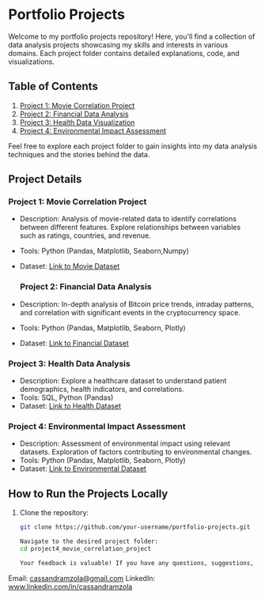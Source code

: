 # Portfolio Projects

Welcome to my portfolio projects repository! Here, you'll find a collection of data analysis projects showcasing my skills and interests in various domains. Each project folder contains detailed explanations, code, and visualizations.

## Table of Contents

1. [Project 1: Movie Correlation Project](project4_movie_correlation_project/)
2. [Project 2: Financial Data Analysis](https://github.com/CassandraMzola/PortfolioProjects/blob/main/FinancialAnalysisProject.ipynb)
3. [Project 3: Health Data Visualization](project2_health_data_visualization/)
4. [Project 4: Environmental Impact Assessment](project3_environmental_impact_assessment/)
   

Feel free to explore each project folder to gain insights into my data analysis techniques and the stories behind the data.

## Project Details

### Project 1: Movie Correlation Project
- Description: Analysis of movie-related data to identify correlations between different features. Explore relationships between variables such as ratings, countries, and revenue.
- Tools: Python (Pandas, Matplotlib, Seaborn,Numpy)
- Dataset: [Link to Movie Dataset](https://www.kaggle.com/danielgrijalvas/movies)

  ### Project 2: Financial Data Analysis
- Description: In-depth analysis of Bitcoin price trends, intraday patterns, and correlation with significant events in the cryptocurrency space.
- Tools: Python (Pandas, Matplotlib, Seaborn, Plotly)
- Dataset: [Link to Financial Dataset](https://www.kaggle.com/datasets/jkraak/bitcoin-price-dataset)

### Project 3: Health Data Analysis
- Description: Explore a healthcare dataset to understand patient demographics, health indicators, and correlations.
- Tools: SQL, Python (Pandas)
- Dataset: [Link to Health Dataset](https://www.kaggle.com/datasets/prasad22/healthcare-dataset?rvi=1)

### Project 4: Environmental Impact Assessment
- Description: Assessment of environmental impact using relevant datasets. Exploration of factors contributing to environmental changes.
- Tools: Python (Pandas, Matplotlib, Seaborn, Plotly)
- Dataset: [Link to Environmental Dataset](link/to/environmental_dataset)

### 

## How to Run the Projects Locally

1. Clone the repository:
   ```bash
   git clone https://github.com/your-username/portfolio-projects.git

   Navigate to the desired project folder:
   cd project4_movie_correlation_project

   Your feedback is valuable! If you have any questions, suggestions, or would like to connect, feel free to reach out:

Email: cassandramzola@gmail.com
LinkedIn: www.linkedin.com/in/cassandramzola


